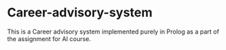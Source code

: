 # Career-advisory-system
This is a Career advisory system implemented purely in Prolog as a part of the assignment for AI course. 
